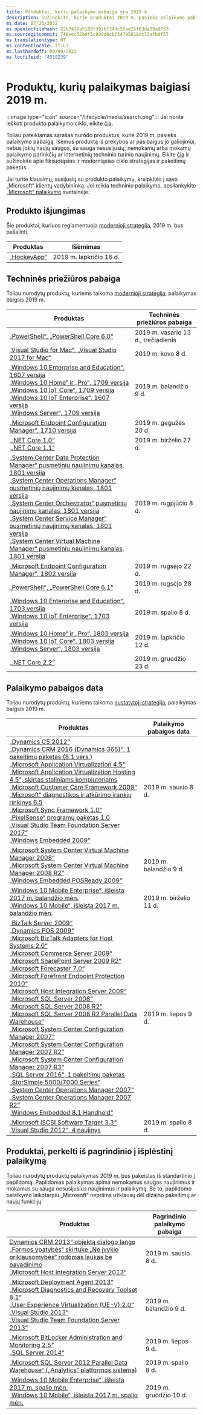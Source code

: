 ```yaml
---
title: Produktai, kurių palaikymo pabaiga yra 2019 m.
description: Sužinokite, kurie produktai 2019 m. pasieks palaikymo pabaigą arba pereis nuo pagrindinio palaikymo į išplėstinį palaikymą.
ms.date: 07/26/2022
ms.openlocfilehash: 22b7432a5180f392bf343c5fae25f83da39a9753
ms.sourcegitcommit: 7f8eec52b9f5c890d6cb734795818dc72afbdf57
ms.translationtype: HT
ms.contentlocale: lt-LT
ms.lasthandoff: 09/09/2022
ms.locfileid: "4518239"
---
```

# <a name="products-ending-support-in-2019"></a>Produktų, kurių palaikymas baigiasi 2019 m.

:::image type="icon" source="/lifecycle/media/search.png":::
Jei norite ieškoti produkto palaikymo ciklo, eikite [čia](/lifecycle/products/).

Toliau pateikiamas sąrašas nurodo produktus, kurie 2019 m. pasieks palaikymo pabaigą. Išėmus produktą iš prekybos ar pasibaigus jo galiojimui, nebus jokių naujų saugos, su sauga nesusijusių, nemokamų arba mokamų palaikymo parinkčių ar internetinių techninio turinio naujinimų. Eikite [čia](/lifecycle/overview/product-end-of-support-overview) ir sužinokite apie fiksuotąsias ir moderniąsias ciklo strategijas ir pakeitimų paketus.

Jei turite klausimų, susijusių su produkto palaikymu, kreipkitės į savo „Microsoft“ klientų vadybininką. Jei reikia techninio palaikymo, apsilankykite [„Microsoft“ palaikymo](https://support.microsoft.com/contactus/?ws=support) svetainėje.

## <a name="product-retirements"></a>Produkto išjungimas

Šie produktai, kuriuos reglamentuoja [modernioji strategija](/lifecycle/policies/modern), 2019 m. bus pašalinti.

| Produktas | Išėmimas |
| --- | --- |
| [„HockeyApp“](/lifecycle/products/hockeyapp?branch=live)<br> | 2019 m. lapkričio 16 d. |


## <a name="release-end-of-servicing"></a>Techninės priežiūros pabaiga

Toliau nurodytų produktų, kuriems taikoma [modernioji strategija](/lifecycle/policies/modern), palaikymas baigsis 2019 m.

| Produktas | Techninės priežiūros pabaiga |
| --- | --- |
| [„PowerShell“, „PowerShell Core 6.0“](/lifecycle/products/powershell?branch=live)<br> | 2019 m. vasario 13 d., trečiadienis |
| [„Visual Studio for Mac“, „Visual Studio 2017 for Mac“](/lifecycle/products/visual-studio-for-mac?branch=live)<br> | 2019 m. kovo 8 d. |
| [„Windows 10 Enterprise and Education“, 1607 versija](/lifecycle/products/windows-10-enterprise-and-education?branch=live)<br>[„Windows 10 Home“ ir „Pro“, 1709 versija](/lifecycle/products/windows-10-home-and-pro?branch=live)<br>[„Windows 10 IoT Core“, 1709 versija](/lifecycle/products/windows-10-iot-core?branch=live)<br>[„Windows 10 IoT Enterprise“, 1607 versija](/lifecycle/products/windows-10-iot-enterprise?branch=live)<br>[„Windows Server“, 1709 versija](/lifecycle/products/windows-server?branch=live)<br> | 2019 m. balandžio 9 d. |
| [„Microsoft Endpoint Configuration Manager“, 1710 versija](/lifecycle/products/microsoft-endpoint-configuration-manager?branch=live)<br> | 2019 m. gegužės 20 d. |
| [„.NET Core 1.0“](/lifecycle/products/microsoft-net-and-net-core?branch=live)<br>[„.NET Core 1.1“](/lifecycle/products/microsoft-net-and-net-core?branch=live)<br> | 2019 m. birželio 27 d. |
| [„System Center Data Protection Manager“ pusmetinių naujinimų kanalas, 1801 versija](/lifecycle/products/system-center-data-protection-manager-semi-annual-channel?branch=live)<br>[„System Center Operations Manager“ pusmetinių naujinimų kanalas, 1801 versija](/lifecycle/products/system-center-operations-manager-semi-annual-channel?branch=live)<br>[„System Center Orchestrator“ pusmetinių naujinimų kanalas, 1801 versija](/lifecycle/products/system-center-orchestrator-semi-annual-channel?branch=live)<br>[„System Center Service Manager“ pusmetinių naujinimų kanalas, 1801 versija](/lifecycle/products/system-center-service-manager-semi-annual-channel?branch=live)<br>[„System Center Virtual Machine Manager“ pusmetinių naujinimų kanalas, 1801 versija](/lifecycle/products/system-center-virtual-machine-manager-semi-annual-channel?branch=live)<br> | 2019 m. rugpjūčio 8 d. |
| [„Microsoft Endpoint Configuration Manager“, 1802 versija](/lifecycle/products/microsoft-endpoint-configuration-manager?branch=live)<br> | 2019 m. rugsėjo 22 d. |
| [„PowerShell“, „PowerShell Core 6.1“](/lifecycle/products/powershell?branch=live)<br> | 2019 m. rugsėjo 28 d. |
| [„Windows 10 Enterprise and Education“, 1703 versija](/lifecycle/products/windows-10-enterprise-and-education?branch=live)<br>[„Windows 10 IoT Enterprise“, 1703 versija](/lifecycle/products/windows-10-iot-enterprise?branch=live)<br> | 2019 m. spalio 8 d. |
| [„Windows 10 Home“ ir „Pro“, 1803 versija](/lifecycle/products/windows-10-home-and-pro?branch=live)<br>[„Windows 10 IoT Core“, 1803 versija](/lifecycle/products/windows-10-iot-core?branch=live)<br>[„Windows Server“, 1803 versija](/lifecycle/products/windows-server?branch=live)<br> | 2019 m. lapkričio 12 d. |
| [„.NET Core 2.2“](/lifecycle/products/microsoft-net-and-net-core?branch=live)<br> | 2019 m. gruodžio 23 d. |


## <a name="products-reaching-end-of-support"></a>Palaikymo pabaigos data

Toliau nurodytų produktų, kuriems taikoma [nustatytoji strategija](/lifecycle/policies/fixed), palaikymas baigsis 2019 m.

| Produktas | Palaikymo pabaigos data |
| --- | --- |
| [„Dynamics C5 2012“](/lifecycle/products/dynamics-c5-2012?branch=live)<br>[„Dynamics CRM 2016 (Dynamics 365)“, 1 pakeitimų paketas (8.1 vers.)](/lifecycle/products/dynamics-crm-2016-dynamics-365?branch=live)<br>[„Microsoft Application Virtualization 4.5“](/lifecycle/products/microsoft-application-virtualization-45?branch=live)<br>[„Microsoft Application Virtualization Hosting 4.5“, skirtas staliniams kompiuteriams](/lifecycle/products/microsoft-application-virtualization-hosting-45?branch=live)<br>[„Microsoft Customer Care Framework 2009“](/lifecycle/products/microsoft-customer-care-framework-2009?branch=live)<br>[„Microsoft“ diagnostikos ir atkūrimo įrankių rinkinys 6.5](/lifecycle/products/microsoft-diagnostics-and-recovery-toolset-65?branch=live)<br>[„Microsoft Sync Framework 1.0“](/lifecycle/products/microsoft-sync-framework-10?branch=live)<br>[„PixelSense“ programų paketas 1.0](/lifecycle/products/pixelsense-applications-suite-10?branch=live)<br>[„Visual Studio Team Foundation Server 2017“](/lifecycle/products/visual-studio-team-foundation-server-2017?branch=live)<br>[„Windows Embedded 2009“](/lifecycle/products/windows-embedded-2009?branch=live)<br> | 2019 m. sausio 8 d. |
| [„Microsoft System Center Virtual Machine Manager 2008“](/lifecycle/products/microsoft-system-center-virtual-machine-manager-2008?branch=live)<br>[„Microsoft System Center Virtual Machine Manager 2008 R2“](/lifecycle/products/microsoft-system-center-virtual-machine-manager-2008-r2?branch=live)<br>[„Windows Embedded POSReady 2009“](/lifecycle/products/windows-embedded-posready-2009?branch=live)<br> | 2019 m. balandžio 9 d. |
| [„Windows 10 Mobile Enterprise“, išleista 2017 m. balandžio mėn.](/lifecycle/products/windows-10-mobile-enterprise-released-in-april-2017?branch=live)<br>[„Windows 10 Mobile“, išleista 2017 m. balandžio mėn.](/lifecycle/products/windows-10-mobile-released-in-april-2017?branch=live)<br> | 2019 m. birželio 11 d. |
| [„BizTalk Server 2009“](/lifecycle/products/biztalk-server-2009?branch=live)<br>[„Dynamics POS 2009“](/lifecycle/products/dynamics-pos-2009?branch=live)<br>[„Microsoft BizTalk Adapters for Host Systems 2.0“](/lifecycle/products/microsoft-biztalk-adapters-for-host-systems-20?branch=live)<br>[„Microsoft Commerce Server 2009“](/lifecycle/products/microsoft-commerce-server-2009?branch=live)<br>[„Microsoft SharePoint Server 2009 R2“](/lifecycle/products/microsoft-commerce-server-2009-r2?branch=live)<br>[„Microsoft Forecaster 7.0“](/lifecycle/products/microsoft-forecaster-70?branch=live)<br>[„Microsoft Forefront Endpoint Protection 2010“](/lifecycle/products/microsoft-forefront-endpoint-protection-2010?branch=live)<br>[„Microsoft Host Integration Server 2009“](/lifecycle/products/microsoft-host-integration-server-2009?branch=live)<br>[„Microsoft SQL Server 2008“](/lifecycle/products/microsoft-sql-server-2008?branch=live)<br>[„Microsoft SQL Server 2008 R2“](/lifecycle/products/microsoft-sql-server-2008-r2?branch=live)<br>[„Microsoft SQL Server 2008 R2 Parallel Data Warehouse“](/lifecycle/products/microsoft-sql-server-2008-r2-parallel-data-warehouse?branch=live)<br>[„Microsoft System Center Configuration Manager 2007“](/lifecycle/products/microsoft-system-center-configuration-manager-2007?branch=live)<br>[„Microsoft System Center Configuration Manager 2007 R2“](/lifecycle/products/microsoft-system-center-configuration-manager-2007-r2?branch=live)<br>[„Microsoft System Center Configuration Manager 2007 R3“](/lifecycle/products/microsoft-system-center-configuration-manager-2007-r3?branch=live)<br>[„SQL Server 2016“, 1 pakeitimų paketas](/lifecycle/products/sql-server-2016?branch=live)<br>[„StorSimple 5000/7000 Series“](/lifecycle/products/storsimple-50007000-series?branch=live)<br>[„System Center Operations Manager 2007“](/lifecycle/products/system-center-operations-manager-2007?branch=live)<br>[„System Center Operations Manager 2007 R2“](/lifecycle/products/system-center-operations-manager-2007-r2?branch=live)<br>[„Windows Embedded 8.1 Handheld“](/lifecycle/products/windows-embedded-81-handheld?branch=live)<br> | 2019 m. liepos 9 d. |
| [„Microsoft iSCSI Software Target 3.3“](/lifecycle/products/microsoft-iscsi-software-target-33?branch=live)<br>[„Visual Studio 2012“, 4 naujinys](/lifecycle/products/visual-studio-2012?branch=live)<br> | 2019 m. spalio 8 d. |


## <a name="products-moving-to-extended-support"></a>Produktai, perkelti iš pagrindinio į išplėstinį palaikymą

Toliau nurodytų produktų palaikymas 2019 m. bus pakeistas iš standartinio į papildomą. Papildomas palaikymas apima nemokamus saugos naujinimus ir mokamus su sauga nesusijusius naujinimus ir palaikymą. Be to, papildomo palaikymo laikotarpiu „Microsoft“ nepriims užklausų dėl dizaino pakeitimų ar naujų funkcijų.

| Produktas | Pagrindinio palaikymo pabaiga |
| --- | --- |
| [Dynamics CRM 2013“ objektą dialogo lango „Formos ypatybės“ skirtuke „Ne įvykio priklausomybės“ rodomas laukas be pavadinimo](/lifecycle/products/dynamics-crm-2013?branch=live)<br>[„Microsoft Host Integration Server 2013“](/lifecycle/products/microsoft-host-integration-server-2013?branch=live)<br> | 2019 m. sausio 8 d. |
| [„Microsoft Deployment Agent 2013“](/lifecycle/products/microsoft-deployment-agent-2013?branch=live)<br>[„Microsoft Diagnostics and Recovery Toolset 8.1“](/lifecycle/products/microsoft-diagnostics-and-recovery-toolset-81?branch=live)<br>[„User Experience Virtualization (UE-V) 2.0“](/lifecycle/products/user-experience-virtualization-uev-20?branch=live)<br>[„Visual Studio 2013“](/lifecycle/products/visual-studio-2013?branch=live)<br>[„Visual Studio Team Foundation Server 2013“](/lifecycle/products/visual-studio-team-foundation-server-2013?branch=live)<br> | 2019 m. balandžio 9 d. |
| [„Microsoft BitLocker Administration and Monitoring 2.5“](/lifecycle/products/microsoft-bitlocker-administration-and-monitoring-25?branch=live)<br>[„SQL Server 2014“](/lifecycle/products/sql-server-2014?branch=live)<br> | 2019 m. liepos 9 d. |
| [„Microsoft SQL Server 2012 Parallel Data Warehouse“ („Analytics“ platformos sistema)](/lifecycle/products/microsoft-sql-server-2012-parallel-data-warehouse-analytics-platform-system?branch=live)<br> | 2019 m. spalio 8 d. |
| [„Windows 10 Mobile Enterprise“, išleista 2017 m. spalio mėn.](/lifecycle/products/windows-10-mobile-enterprise-released-in-october-2017?branch=live)<br>[„Windows 10 Mobile“, išleista 2017 m. spalio mėn.](/lifecycle/products/windows-10-mobile-released-in-october-2017?branch=live)<br> | 2019 m. gruodžio 10 d. |
